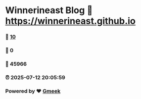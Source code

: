 # Winnerineast Blog :link: https://winnerineast.github.io 
### :page_facing_up: [10](https://winnerineast.github.io/tag.html) 
### :speech_balloon: 0 
### :hibiscus: 45966 
### :alarm_clock: 2025-07-12 20:05:59 
### Powered by :heart: [Gmeek](https://github.com/Meekdai/Gmeek)
